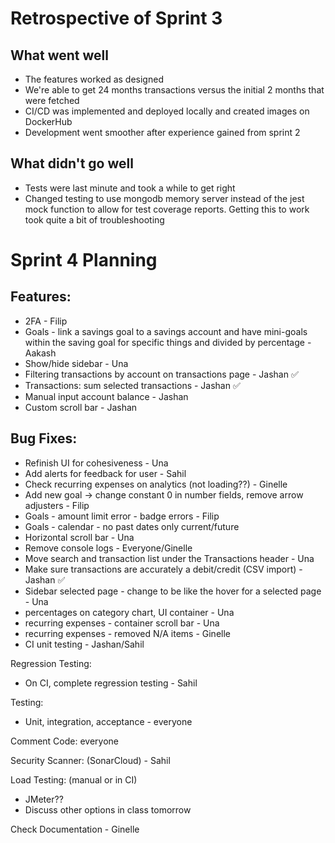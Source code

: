 # Retrospective of Sprint 3

## What went well

- The features worked as designed
- We're able to get 24 months transactions versus the initial 2 months that were fetched
- CI/CD was implemented and deployed locally and created images on DockerHub
- Development went smoother after experience gained from sprint 2

## What didn't go well 

- Tests were last minute and took a while to get right
- Changed testing to use mongodb memory server instead of the jest mock function
  to allow for test coverage reports. Getting this to work took quite a bit of troubleshooting 

# Sprint 4 Planning

 ## Features: 
 
- 2FA - Filip
- Goals - link a savings goal to a savings account and have mini-goals within the saving goal for
  specific things and divided by percentage - Aakash
- Show/hide sidebar - Una
- Filtering transactions by account on transactions page - Jashan ✅
- Transactions: sum selected transactions - Jashan ✅
- Manual input account balance - Jashan
- Custom scroll bar - Jashan

## Bug Fixes: 

- Refinish UI for cohesiveness - Una 
- Add alerts for feedback for user - Sahil
- Check recurring expenses on analytics (not loading??) - Ginelle 
- Add new goal -> change constant 0 in number fields, remove arrow adjusters - Filip
- Goals - amount limit error - badge errors - Filip
- Goals - calendar - no past dates only current/future
- Horizontal scroll bar - Una
- Remove console logs - Everyone/Ginelle 
- Move search and transaction list under the Transactions header - Una
- Make sure transactions are accurately a debit/credit (CSV import) - Jashan ✅
- Sidebar selected page - change to be like the hover for a selected page - Una
- percentages on category chart, UI container - Una
- recurring expenses - container scroll bar - Una
- recurring expenses - removed N/A items - Ginelle 
- CI unit testing - Jashan/Sahil

Regression Testing: 

- On CI, complete regression testing - Sahil

Testing: 

- Unit, integration, acceptance - everyone

Comment Code: everyone

Security Scanner: (SonarCloud) - Sahil

Load Testing: (manual or in CI) 

- JMeter??
- Discuss other options in class tomorrow 

Check Documentation - Ginelle 
